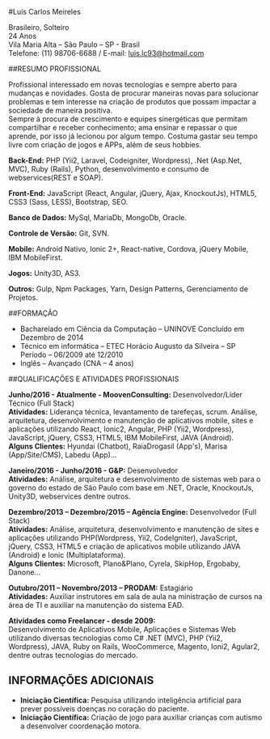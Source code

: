 #Luís Carlos Meireles

Brasileiro, Solteiro <br/>
24 Anos<br/>
Vila Maria Alta – São Paulo – SP - Brasil<br/>
Telefone: (11) 98706-6688 / E-mail: luis.lc93@hotmail.com<br/>

##RESUMO PROFISSIONAL

Profissional interessado em novas tecnologias e sempre aberto para mudanças e novidades. Gosta de procurar maneiras novas para solucionar problemas e tem interesse na criação de produtos que possam impactar a sociedade de maneira positiva.<br />
Sempre à procura de crescimento e equipes sinergéticas que permitam compartilhar e receber conhecimento; ama ensinar e repassar o que aprende, por isso já lecionou por algum tempo. 
Costuma gastar seu tempo livre com criação de jogos e APPs, além de seus hobbies.

**Back-End:** PHP (Yii2, Laravel, Codeigniter, Wordpress), .Net (Asp.Net, MVC), Ruby (Rails), Python, desenvolvimento e consumo de webservices(REST e SOAP).

**Front-End:** JavaScript (React, Angular, jQuery, Ajax, KnockoutJs), HTML5, CSS3 (Sass, LESS), Bootstrap, SEO.

**Banco de Dados:** MySql, MariaDb, MongoDb, Oracle.

**Controle de Versão:** Git, SVN.

**Mobile:** Android Nativo, Ionic 2+, React-native, Cordova, jQuery Mobile, IBM MobileFirst. 

**Jogos:** Unity3D, AS3.

**Outros:** Gulp, Npm Packages, Yarn, Design Patterns, Gerenciamento de Projetos.

##FORMAÇÃO

 - Bacharelado em Ciência da Computação – UNINOVE Concluído em Dezembro de 2014 
 - Técnico em informática – ETEC Horácio Augusto da Silveira – SP Período – 06/2009 até 12/2010 
 - Inglês – Avançado (CNA – 4 anos)  

##QUALIFICAÇÕES E ATIVIDADES PROFISSIONAIS 

 **Junho/2016 - Atualmente - MoovenConsulting:** Desenvolvedor/Líder Técnico (Full Stack)</br>
 **Atividades:** Liderança técnica, levantamento de tarefeças, scrum. 
 Análise, arquitetura, desenvolvimento e manutenção de aplicativos mobile, sites e aplicações utilizando React, Ionic2, Angular, PHP (Yii2, Wordpress), JavaScript, jQuery, CSS3, HTML5, IBM MobileFirst, JAVA (Android).</br>
 **Alguns Clientes:** Hyundai (Chatbot), RaiaDrogasil (App's), Marisa (App/Site/CMS), Labedu (App)...

 **Janeiro/2016 - Junho/2016 - G&P:** Desenvolvedor</br>
 **Atividades:** Análise, arquitetura e desenvolvimento de sistemas web para o governo do estado de São Paulo com base em .NET, Oracle, KnockoutJs, Unity3D, webservices dentre outros.

 **Dezembro/2013 – Dezembro/2015 – Agência Engine:** Desenvolvedor (Full Stack)</br>
 **Atividades:** Análise, arquitetura, desenvolvimento e manutenção de sites e aplicações utilizando PHP(Wordpress, Yii2, CodeIgniter), JavaScript, jQuery, CSS3, HTML5 e criação de aplicativos mobile utilizando JAVA (Android) e Ionic (Multiplataforma).</br>
 **Alguns Clientes:** Microsoft, Plano&Plano, Cyrela, SkipHop, Ergobaby, Danone...
  
 **Outubro/2011 – Novembro/2013 – PRODAM:** Estagiário</br>
 **Atividades:** Auxiliar instrutores em sala de aula na ministração de cursos na área de TI e auxiliar na manutenção do sistema EAD.

 **Atividades como Freelancer - desde 2009:**</br>
 Desenvolvimento de Aplicativos Mobile, Aplicações e Sistemas Web utilizando diversas tecnologias como C# .NET (MVC), PHP (Yii2, Wordpress), JAVA, Ruby on Rails, WooCommerce, Magento, Ioni2, Agular2, dentre outras tecnologias do mercado.

## INFORMAÇÕES ADICIONAIS

 - **Iniciação Científica:** Pesquisa utilizando inteligência artificial para prever possíveis doenças no coração do paciente.
 - **Iniciação Científica:** Criação de jogo para auxiliar crianças com autismo a desenvolver coordenação motora.

